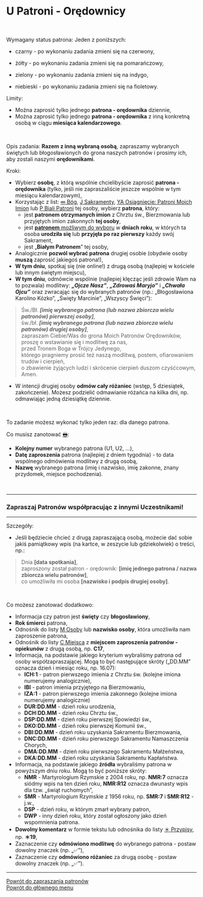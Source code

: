 # <span class="status status-list"><span class="status status-red">U</span> Patroni - Orędownicy</span>
<br />

<span class="status status-title">Wymagany status patrona:</span> Jeden z poniższych:
- <span class="status status-black">czarny</span> - po wykonaniu zadania zmieni się na <span class="status status-red">czerwony</span>,

- <span class="status status-yellow">żółty</span> - po wykonaniu zadania zmieni się na <span class="status status-orange">pomarańczowy</span>,

- <span class="status status-green">zielony</span> - po wykonaniu zadania zmieni się na <span class="status status-indigo">indygo</span>,

- <span class="status status-blue">niebieski</span> - po wykonaniu zadania zmieni się na <span class="status status-violet">fioletowy</span>.

<span class="status status-title">Limity:</span>
- Można zaprosić tylko jednego **patrona - orędownika** dziennie,
- Można zaprosić tylko jednego **patrona - orędownika** z inną konkretną osobą w ciągu **miesiąca kalendarzowego**.
<br />

<span class="status status-title">Opis zadania:</span> **Razem z inną wybraną osobą**, zapraszamy wybranych świętych lub błogosławionych do grona naszych patronów i prosimy ich, aby zostali naszymi **orędownikami**.
<br />

<span class="status status-title">Kroki:</span>
- Wybierz **osobę**, z którą wspólnie chcielibyście zaprosić **patrona - orędownika** (tylko, jeśli nie zapraszaliście jeszcze wspólnie w tym miesiącu kalendarzowym),
- Korzystając z list: [<span class="status status-list"><span class="status status-black">∞</span> Bóg</span>](bog.md), [<span class="status status-list"><span class="status status-list">J</span> Sakramenty</span>](sakramenty.md), [<span class="status status-list"><span class="status status-list">YA</span> Osiągnięcie: Patroni Moich Imion</span>](osiagniecie_patroni_moich_imion.md) lub [<span class="status status-list"><span class="status status-white">P</span> Biali Patroni</span>](biali_patroni.md) tej osoby, wybierz **patrona**, który:
  - jest **patronem otrzymanych imion** z Chrztu św., Bierzmowania lub przyjętych imion zakonnych **tej osoby**,
  - jest [**patronem** możliwym do wyboru](jak_wybrac_patrona_lub_swieto_na_dany_dzien_roku.md#patroni-oredownicy-na-dzis) w **dniach roku**, w których ta osoba **urodziła się** lub **przyjęła po raz pierwszy** każdy swój Sakrament,
  - jest „**Białym Patronem**” tej osoby,
- Analogicznie **pozwól wybrać patrona** drugiej osobie (obydwie osoby **muszą** zaprosić jakiegoś patrona!),
- **W tym dniu**, spotkaj się (nie online!) z drugą osobą (najlepiej w kościele lub innym świętym miejscu),
- **W tym dniu**, odmówcie wspólnie (najlepiej klęcząc jeśli zdrowie Wam na to pozwala) modlitwy: **_„Ojcze Nasz”_**, **_„Zdrowaś Maryjo”_** i **_„Chwała Ojcu”_** oraz zwracając się do wybranych patronów (np.: „Błogosławiona Karolino Kózko”, „Święty Marcinie”, „Wszyscy Święci”):
> Św./Bł. _**[imię wybranego patrona (lub nazwa zbiorcza wielu patronów) pierwszej osoby]**_,  
> św./bł. _**[imię wybranego patrona (lub nazwa zbiorcza wielu patronów) drugiej osoby]**_,  
> zapraszam Ciebie/Was do grona Moich Patronów Orędowników,  
> proszę o wstawianie się i modlitwę za nas,  
> przed Tronem Boga w Trójcy Jedynego,  
> którego pragniemy prosić też naszą modlitwą, postem, ofiarowaniem trudów i cierpień,  
> o zbawienie żyjących ludzi i skrócenie cierpień duszom czyśćcowym,  
> Amen.
- W intencji drugiej osoby **odmów cały różaniec** (wstęp, 5 dziesiątek, zakończenie). Możesz podzielić odmawianie różańca na kilka dni, np. odmawiając jedną dziesiątkę dziennie.

<br />

<span class="status status-title">To zadanie możesz wykonać tylko jeden raz:</span> dla danego patrona.
<br />

<span class="status status-title">Co musisz zanotować [🖶](wszystkie_materialy_do_pobrania.md#patroni-oredownicy):</span>
- **Kolejny numer** wybranego patrona (U1, U2, ...),
- **Datę zaproszenia** patrona (najlepiej z dniem tygodnia) - to data wspólnego odmówienia modlitwy z drugą osobą,
- **Nazwę** wybranego patrona (imię i nazwisko, imię zakonne, znany przydomek, miejsce pochodzenia).
<br />

---
### <div class="colored centered">Zapraszaj Patronów współpracując z innymi Uczestnikami!</div>

---
<span class="status status-title">Szczegóły:</span>
- Jeśli będziecie chcieć z drugą zapraszającą osobą, możecie dać sobie jakiś pamiątkowy wpis (na kartce, w zeszycie lub gdziekolwiek) o treści, np.:
> Dnia **[data spotkania]**,  
> zaproszony został patron - orędownik: **[imię jednego patrona / nazwa zbiorcza wielu patronów]**,  
> co umożliwiła mi osoba **[nazwisko i podpis drugiej osoby]**.

<br />

<span class="status status-title">Co możesz zanotować dodatkowo:</span>
- Informacja czy patron jest **święty** czy **błogosławiony**,
- **Rok śmierci** patrona,
- Odnośnik do listy [<span class="status status-list"><span class="status status-list">M</span> Osoby</span>](osoby.md) lub **nazwisko osoby**, która umożliwiła nam zaproszenie patrona,
- Odnośnik do listy [<span class="status status-list"><span class="status status-list">C</span> Miejsca</span>](miejsca.md) z **miejscem zaproszenia patronów - opiekunów** z drugą osobą, np. **C17**,
- Informacja, na podstawie jakiego kryterium wybraliśmy patrona od osoby współzapraszającej. Mogą to być następujące skróty („DD.MM” oznacza dzień i miesiąc roku, np. 16.07):
  - **ICH:1** - patron pierwszego imienia z Chrztu św. (kolejne imiona numerujemy analogicznie),
  - **IBI** - patron imienia przyjętego na Bierzmowaniu,
  - **IZA:1** - patron pierwszego imienia zakonnego (kolejne imiona numerujemy analogicznie)
  - **DUR:DD.MM** - dzień roku urodzenia,
  - **DCH:DD.MM** - dzień roku Chrztu św.,
  - **DSP:DD.MM** - dzień roku pierwszej Spowiedzi św.,
  - **DKO:DD.MM** - dzień roku pierwszej Komunii św.,
  - **DBI:DD.MM** - dzień roku uzyskania Sakramentu Bierzmowania,
  - **DNC:DD.MM** - dzień roku pierwszego Sakramentu Namaszczenia Chorych,
  - **DMA:DD.MM** - dzień roku pierwszego Sakramentu Małżeństwa,
  - **DKA:DD.MM** - dzień roku uzyskania Sakramentu Kapłaństwa.
- Informacja, na podstawie jakiego **źródła** wybraliśmy patrona w powyższym dniu roku. Mogą to być poniższe skróty:
  - **NMR** - Martyrologium Rzymskie z 2004 roku, np. **NMR:7** oznacza siódmy wpis na ten dzień roku, **NMR:R12** oznacza dwunasty wpis dla tzw. „świąt ruchomych”,
  - **SMR** - Martyrologium Rzymskie z 1956 roku, np. **SMR:7** i **SMR:R12** - j.w.,
  - **DSP** - dzień roku, w którym zmarł wybrany patron,
  - **DWP** - inny dzień roku, który został ogłoszony jako dzień wspomnienia patrona.
- **Dowolny komentarz** w formie tekstu lub odnośnika do listy [<span class="status status-list"><span class="status status-list">＊</span> Przypisy</span>](przypisy.md), np. **＊19**,
- Zaznaczenie czy **odmówiono modlitwę** do wybranego patrona - postaw dowolny znaczek (np. „✅”),
- Zaznaczenie czy **odmówiono różaniec** za drugą osobę - postaw dowolny znaczek (np. „✅”).

---

[Powrót do zapraszania patronów](jak_zapraszac_patronow.md)  
[Powrót do głównego menu](index.md)

